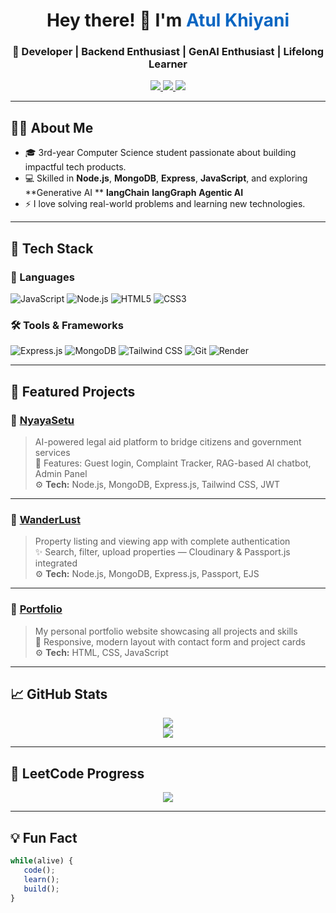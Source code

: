 <h1 align="center">Hey there! 👋 I'm <span style="color:#0A66C2;">Atul Khiyani</span></h1>
<h3 align="center">🚀 Developer | Backend Enthusiast | GenAI Enthusiast | Lifelong Learner</h3>

<p align="center">
  <a href="https://www.linkedin.com/in/atul-khiyani-880b382a5/" target="_blank">
    <img src="https://img.shields.io/badge/LinkedIn-%230A66C2.svg?&style=for-the-badge&logo=linkedin&logoColor=white" />
  </a>
  <a href="mailto:atulkhiyani09@gmail.com">
    <img src="https://img.shields.io/badge/Gmail-D14836?style=for-the-badge&logo=gmail&logoColor=white" />
  </a>
  <a href="https://leetcode.com/u/atulkhiyani09/" target="_blank">
    <img src="https://img.shields.io/badge/LeetCode-%23FFA116.svg?style=for-the-badge&logo=leetcode&logoColor=black" />
  </a>
</p>

---

## 🧑‍💻 About Me

- 🎓 3rd-year Computer Science student passionate about building impactful tech products.
- 💻 Skilled in **Node.js**, **MongoDB**, **Express**, **JavaScript**, and  exploring **Generative AI ** **langChain** **langGraph** **Agentic AI**
- ⚡ I love solving real-world problems and learning new technologies.

---

## 🚀 Tech Stack

### 🧠 Languages
![JavaScript](https://img.shields.io/badge/-JavaScript-black?style=flat-square&logo=javascript)
![Node.js](https://img.shields.io/badge/-Node.js-339933?style=flat-square&logo=node.js&logoColor=white)
![HTML5](https://img.shields.io/badge/-HTML5-E34F26?style=flat-square&logo=html5&logoColor=white)
![CSS3](https://img.shields.io/badge/-CSS3-1572B6?style=flat-square&logo=css3)

### 🛠️ Tools & Frameworks
![Express.js](https://img.shields.io/badge/-Express-black?style=flat-square&logo=express)
![MongoDB](https://img.shields.io/badge/-MongoDB-47A248?style=flat-square&logo=mongodb&logoColor=white)
![Tailwind CSS](https://img.shields.io/badge/-Tailwind_CSS-38B2AC?style=flat-square&logo=tailwind-css)
![Git](https://img.shields.io/badge/-Git-F05032?style=flat-square&logo=git&logoColor=white)
![Render](https://img.shields.io/badge/-Render-1E90FF?style=flat-square&logo=render)

---

## 📌 Featured Projects

### 🔹 [NyayaSetu](https://github.com/Atulkhiyani0909/ByteVerse_NayaSetu)
> AI-powered legal aid platform to bridge citizens and government services  
> 🧠 Features: Guest login, Complaint Tracker, RAG-based AI chatbot, Admin Panel  
> ⚙️ **Tech:** Node.js, MongoDB, Express.js, Tailwind CSS, JWT

---

### 🔹 [WanderLust](https://github.com/Atulkhiyani0909/Wanderlust-project)
> Property listing and viewing app with complete authentication  
> ✨ Search, filter, upload properties — Cloudinary & Passport.js integrated  
> ⚙️ **Tech:** Node.js, MongoDB, Express.js, Passport, EJS

---

### 🔹 [Portfolio](https://github.com/Atulkhiyani0909/Portfolio)
> My personal portfolio website showcasing all projects and skills  
> 🧩 Responsive, modern layout with contact form and project cards  
> ⚙️ **Tech:** HTML, CSS, JavaScript

---

## 📈 GitHub Stats

<p align="center">
  <img src="https://github-readme-stats.vercel.app/api?username=Atulkhiyani0909&show_icons=true&theme=tokyonight&hide_border=true&border_radius=10" />
  <br />
  <img src="https://streak-stats.demolab.com?user=Atulkhiyani0909&theme=tokyonight&hide_border=true&border_radius=10" />
</p>

---

## 🔢 LeetCode Progress

<p align="center">
  <img src="https://leetcard.jacoblin.cool/atulkhiyani09?theme=dark&font=Fira%20Code&ext=contest" />
</p>

---

## 💡 Fun Fact

```js
while(alive) {
   code();
   learn();
   build();
}
